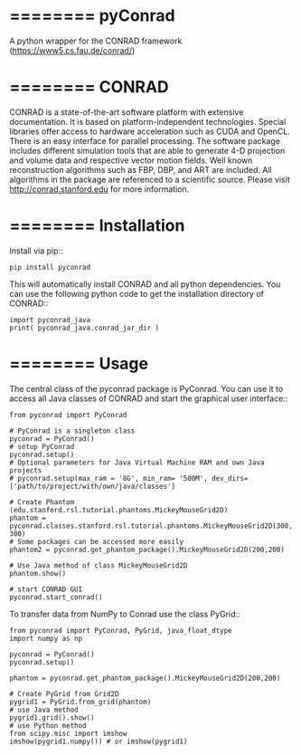 ========
pyConrad
========


A python wrapper for the CONRAD framework (https://www5.cs.fau.de/conrad/)

========
CONRAD
========

CONRAD is a state-of-the-art software platform with extensive documentation. It is based on platform-independent technologies. Special libraries offer access to hardware acceleration such as CUDA and OpenCL. There is an easy interface for parallel processing. The software package includes different simulation tools that are able to generate 4-D projection and volume data and respective vector motion fields. Well known reconstruction algorithms such as FBP, DBP, and ART are included. All algorithms in the package are referenced to a scientific source. Please visit http://conrad.stanford.edu for more information.

========
Installation
========

Install via pip::

    pip install pyconrad

This will automatically install CONRAD and all python dependencies. You can use the following python code to get the installation directory of CONRAD::

    import pyconrad_java
    print( pyconrad_java.conrad_jar_dir )

========
Usage
========

The central class of the pyconrad package is PyConrad. You can use it to access all Java classes of CONRAD and start the graphical user interface::

    from pyconrad import PyConrad
    
    # PyConrad is a singleton class
    pyconrad = PyConrad()
    # setup PyConrad
    pyconrad.setup()
    # Optional parameters for Java Virtual Machine RAM and own Java projects
    # pyconrad.setup(max_ram = '8G', min_ram= '500M', dev_dirs=['path/to/project/with/own/java/classes']
    
    # Create Phantom (edu.stanford.rsl.tutorial.phantoms.MickeyMouseGrid2D)
    phantom = pyconrad.classes.stanford.rsl.tutorial.phantoms.MickeyMouseGrid2D(300, 300)
    # Some packages can be accessed more easily
    phantom2 = pyconrad.get_phantom_package().MickeyMouseGrid2D(200,200)
    
    # Use Java method of class MickeyMouseGrid2D
    phantom.show()
    
    # start CONRAD GUI
    pyconrad.start_conrad()
    
To transfer data from NumPy to Conrad use the class PyGrid::

    from pyconrad import PyConrad, PyGrid, java_float_dtype
    import numpy as np
    
    pyconrad = PyConrad()
    pyconrad.setup()
    
    phantom = pyconrad.get_phantom_package().MickeyMouseGrid2D(200,200)
    
    # Create PyGrid from Grid2D
    pygrid1 = PyGrid.from_grid(phantom)
    # use Java method
    pygrid1.grid().show()
    # use Python method
    from scipy.misc import imshow
    imshow(pygrid1.numpy()) # or imshow(pygrid1)
